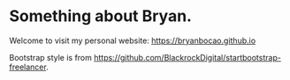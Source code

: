 # Something about Bryan.

Welcome to visit my personal website: https://bryanbocao.github.io

Bootstrap style is from https://github.com/BlackrockDigital/startbootstrap-freelancer.
